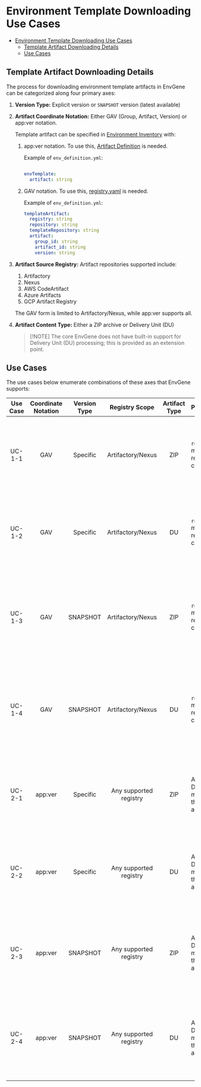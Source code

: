 # Environment Template Downloading Use Cases

- [Environment Template Downloading Use Cases](#environment-template-downloading-use-cases)
  - [Template Artifact Downloading Details](#template-artifact-downloading-details)
  - [Use Cases](#use-cases)

## Template Artifact Downloading Details

The process for downloading environment template artifacts in EnvGene can be categorized along four primary axes:

1. **Version Type:** Explicit version or `SNAPSHOT` version (latest available)

2. **Artifact Coordinate Notation:** Either GAV (Group, Artifact, Version) or app:ver notation.
  
    Template artifact can be specified in [Environment Inventory](/docs/envgene-configs.md#env_definitionyml) with:

    1. app:ver notation. To use this, [Artifact Definition](/docs/envgene-objects.md#artifact-definition) is needed.

        Example of `env_definition.yml`:

        ```yaml

        envTemplate:
          artifact: string
        ```

    2. GAV notation. To use this, [registry.yaml](/docs/envgene-configs.md#registryyml) is needed.

        Example of `env_definition.yml`:

        ```yaml
        templateArtifact:
          registry: string
          repository: string
          templateRepository: string
          artifact:
            group_id: string
            artifact_id: string
            version: string
        ```

3. **Artifact Source Registry:** Artifact repositories supported include:

    1. Artifactory
    2. Nexus
    3. AWS CodeArtifact
    4. Azure Artifacts
    5. GCP Artifact Registry

    The GAV form is limited to Artifactory/Nexus, while app:ver supports all.

4. **Artifact Content Type:** Either a ZIP archive or Delivery Unit (DU)

    > [!NOTE] The core EnvGene does not have built-in support for Delivery Unit (DU) processing; this is provided as an extension point.

## Use Cases

The use cases below enumerate combinations of these axes that EnvGene supports:

| Use Case | Coordinate Notation | Version Type | Registry Scope         | Artifact Type | Prerequisites                                                    | Result                                                                                                         |
|:--------:|:-------------------:|:------------:|:----------------------:|:-------------:|:-----------------------------------------------------------------|:---------------------------------------------------------------------------------------------------------------|
| UC-1-1   | GAV                 | Specific     | Artifactory/Nexus      | ZIP           | `registry.yml` must include registry configuration               | Retrieve a ZIP artifact by explicit GAV coordinates and fixed version from Artifactory or Nexus.               |
| UC-1-2   | GAV                 | Specific     | Artifactory/Nexus      | DU            | `registry.yml` must include registry configuration               | Retrieve a DU artifact by explicit GAV coordinates and fixed version from Artifactory or Nexus.                |
| UC-1-3   | GAV                 | SNAPSHOT     | Artifactory/Nexus      | ZIP           | `registry.yml` must include registry configuration               | Retrieve the latest available ZIP artifact by GAV coordinates with SNAPSHOT version from Artifactory or Nexus. |
| UC-1-4   | GAV                 | SNAPSHOT     | Artifactory/Nexus      | DU            | `registry.yml` must include registry configuration               | Retrieve the latest available DU artifact by GAV coordinates with SNAPSHOT version from Artifactory or Nexus.  |
| UC-2-1   | app:ver             | Specific     | Any supported registry | ZIP           | Artifact Definition must exist for the specified app:ver         | Retrieve a ZIP artifact by explicit app:ver notation and fixed version from any supported registry.            |
| UC-2-2   | app:ver             | Specific     | Any supported registry | DU            | Artifact Definition must exist for the specified app:ver         | Retrieve a DU artifact by explicit app:ver notation and fixed version from any supported registry.             |
| UC-2-3   | app:ver             | SNAPSHOT     | Any supported registry | ZIP           | Artifact Definition must exist for the specified app:ver         | Retrieve the latest available ZIP artifact by app:ver notation with SNAPSHOT version from any registry.        |
| UC-2-4   | app:ver             | SNAPSHOT     | Any supported registry | DU            | Artifact Definition must exist for the specified app:ver         | Retrieve the latest available DU artifact by app:ver notation with SNAPSHOT version from any registry.         |
